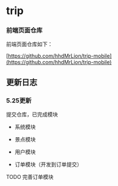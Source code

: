 # trip

### 前端页面仓库

前端页面仓库如下：

[https://github.com/hhdMrLion/trip-mobile](https://github.com/hhdMrLion/trip-mobile)

## 更新日志

### 5.25更新

提交仓库，已完成模块

* 系统模块

* 景点模块

* 用户模块

* 订单模块（开发到订单提交）

TODO 完善订单模块
